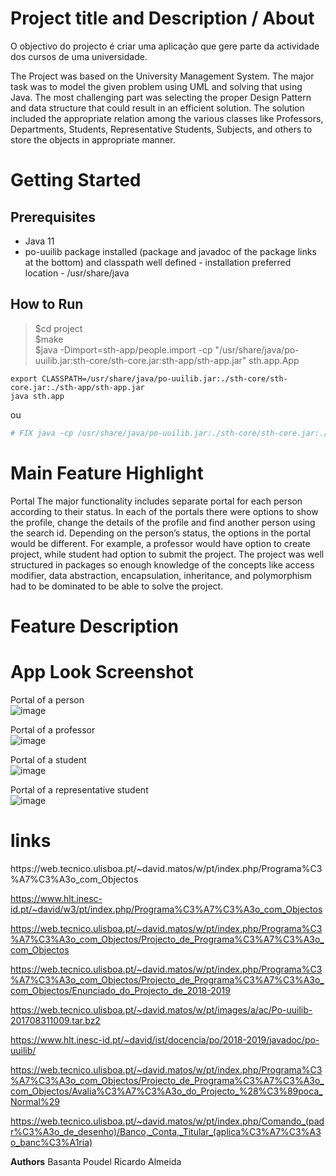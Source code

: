 # Project title and Description / About
O objectivo do projecto é criar uma aplicação que gere parte da actividade dos cursos de uma universidade.

 The Project was based on the University Management System. The major task was to model the given
problem using UML and solving that using Java. The most challenging part was selecting the proper
Design Pattern and data structure that could result in an efficient solution. The solution included the
appropriate relation among the various classes like Professors, Departments, Students,
Representative Students, Subjects, and others to store the objects in appropriate manner. 

 # Getting Started
 ## Prerequisites
 - Java 11
 - po-uuilib package installed (package and javadoc of the package links at the bottom) and classpath well defined - installation preferred location - /usr/share/java   
 
 ## How to Run
 > $cd project   
 > $make   
 > $java -Dimport=sth-app/people.import -cp "/usr/share/java/po-uuilib.jar:sth-core/sth-core.jar:sth-app/sth-app.jar" sth.app.App


 
```shell
export CLASSPATH=/usr/share/java/po-uuilib.jar:./sth-core/sth-core.jar:./sth-app/sth-app.jar
java sth.app		
```
ou
```python
# FIX java -cp /usr/share/java/po-uuilib.jar:./sth-core/sth-core.jar:./sth-app/sth-app.jar sth.app
```
 
 # Main Feature Highlight
 Portal
The major functionality includes separate portal for each person according to their status. In each of the portals
there were options to show the profile, change the details of the profile and find another person
using the search id. Depending on the person’s status, the options in the portal would be different.
For example, a professor would have option to create project, while student had option to submit
the project. The project was well structured in packages so enough knowledge of the concepts like
access modifier, data abstraction, encapsulation, inheritance, and polymorphism had to be
dominated to be able to solve the project.

 # Feature Description

 # App Look Screenshot
 Portal of a person   
![image](https://user-images.githubusercontent.com/22733095/110450620-47fdff00-80bb-11eb-9778-d2c0a61180f1.png)

Portal of a professor   
![image](https://user-images.githubusercontent.com/22733095/110451050-b642c180-80bb-11eb-97fc-87a8b19d5b96.png)

Portal of a student  
![image](https://user-images.githubusercontent.com/22733095/110450902-8bf10400-80bb-11eb-8d3f-cd92ba9e2d6d.png)

Portal of a representative student  
![image](https://user-images.githubusercontent.com/22733095/110451171-d6728080-80bb-11eb-841f-a02d908bf4c6.png)


 <h1>links</h1>
 https://web.tecnico.ulisboa.pt/~david.matos/w/pt/index.php/Programa%C3%A7%C3%A3o_com_Objectos  
 
 https://www.hlt.inesc-id.pt/~david/w3/pt/index.php/Programa%C3%A7%C3%A3o_com_Objectos  
 
 https://web.tecnico.ulisboa.pt/~david.matos/w/pt/index.php/Programa%C3%A7%C3%A3o_com_Objectos/Projecto_de_Programa%C3%A7%C3%A3o_com_Objectos
 
https://web.tecnico.ulisboa.pt/~david.matos/w/pt/index.php/Programa%C3%A7%C3%A3o_com_Objectos/Projecto_de_Programa%C3%A7%C3%A3o_com_Objectos/Enunciado_do_Projecto_de_2018-2019

https://web.tecnico.ulisboa.pt/~david.matos/w/pt/images/a/ac/Po-uuilib-201708311009.tar.bz2  

https://www.hlt.inesc-id.pt/~david/ist/docencia/po/2018-2019/javadoc/po-uuilib/    

https://web.tecnico.ulisboa.pt/~david.matos/w/pt/index.php/Programa%C3%A7%C3%A3o_com_Objectos/Projecto_de_Programa%C3%A7%C3%A3o_com_Objectos/Avalia%C3%A7%C3%A3o_do_Projecto_%28%C3%89poca_Normal%29

https://web.tecnico.ulisboa.pt/~david.matos/w/pt/index.php/Comando_(padr%C3%A3o_de_desenho)/Banco,_Conta,_Titular_(aplica%C3%A7%C3%A3o_banc%C3%A1ria)


**Authors**
Basanta Poudel
Ricardo Almeida
